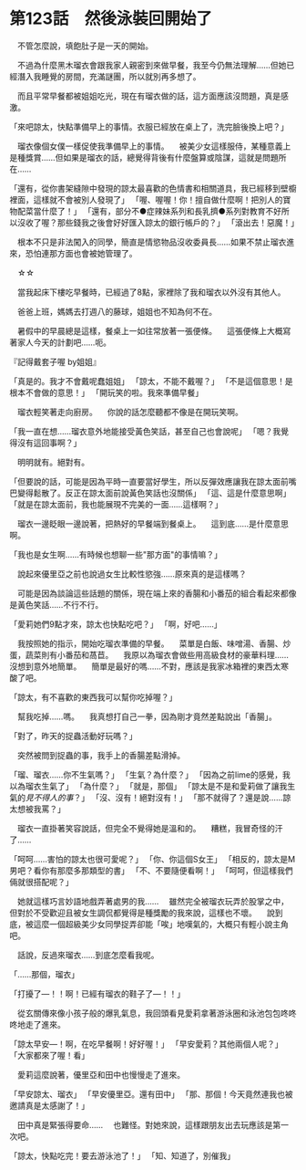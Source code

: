 # 第123話　然後泳裝回開始了

　不管怎麼說，填飽肚子是一天的開始。

　不過為什麼黑木瑠衣會跟我家人親密到來做早餐，我至今仍無法理解……但她已經潛入我睡覺的房間，充滿謎團，所以就別再多想了。

　而且平常早餐都被姐姐吃光，現在有瑠衣做的話，這方面應該沒問題，真是感激。

「來吧諒太，快點準備早上的事情。衣服已經放在桌上了，洗完臉後換上吧？」

　瑠衣像個女僕一樣促使我準備早上的事情。
　被美少女這樣服侍，某種意義上是種獎賞……但如果是瑠衣的話，總覺得背後有什麼盤算或陰謀，這就是問題所在……

「還有，從你書架縫隙中發現的諒太最喜歡的色情書和相關道具，我已經移到壁櫥裡面，這樣就不會被別人發現了」
「喔、喔喔！你！擅自做什麼啊！把別人的寶物配菜當什麼了！」
「還有，部分不●症辣妹系列和長乳擠●系列對教育不好所以沒收了喔？那些錢我之後會好好匯入諒太的銀行帳戶的？」
「滾出去！惡魔！」

　根本不只是非法闖入的同學，簡直是情慾物品沒收委員長……如果不禁止瑠衣進來，恐怕連那方面也會被她管理了。

　☆☆

　當我起床下樓吃早餐時，已經過了8點，家裡除了我和瑠衣以外沒有其他人。

　爸爸上班，媽媽去打週八的藤球，姐姐也不知為何不在。

　暑假中的早晨總是這樣，餐桌上一如往常放著一張便條。
　這張便條上大概寫著家人今天的計劃吧……呃。

『記得戴套子喔 by姐姐』

「真是的。我才不會戴呢蠢姐姐」
「諒太，不能不戴喔？」
「不是這個意思！是根本不會做的意思！」
「開玩笑的啦。我來準備早餐」

　瑠衣輕笑著走向廚房。
　你說的話怎麼聽都不像是在開玩笑啊。

「我一直在想……瑠衣意外地能接受黃色笑話，甚至自己也會說呢」
「嗯？我覺得沒有這回事啊？」

　明明就有。絕對有。

「但要說的話，可能是因為平時一直要當好學生，所以反彈效應讓我在諒太面前嘴巴變得鬆散了。反正在諒太面前說黃色笑話也沒關係」
「這、這是什麼意思啊」
「就是在諒太面前，我也能展現不完美的一面……這樣啊？」

　瑠衣一邊眨眼一邊說著，把熱好的早餐端到餐桌上。
　這到底……是什麼意思啊。

「我也是女生啊……有時候也想聊一些"那方面"的事情嘛？」

　說起來優里亞之前也說過女生比較性慾強……原來真的是這樣嗎？

　可能是因為談論這些話題的關係，現在端上來的香腸和小番茄的組合看起來都像是黃色笑話……不行不行。

「愛莉她們9點才來，諒太也快點吃吧？」
「啊，好吧……」

　我按照她的指示，開始吃瑠衣準備的早餐。
　菜單是白飯、味噌湯、香腸、炒蛋，蔬菜則有小番茄和萵苣。
　我原以為瑠衣會做些用高級食材的豪華料理……沒想到意外地簡單。
　簡單是最好的嗎……不對，應該是我家冰箱裡的東西太寒酸了吧。

「諒太，有不喜歡的東西我可以幫你吃掉喔？」

　幫我吃掉……嗎。
　我真想打自己一拳，因為剛才竟然差點說出「香腸」。

「對了，昨天的捉蟲活動好玩嗎？」

　突然被問到捉蟲的事，我手上的香腸差點滑掉。

「瑠、瑠衣……你不生氣嗎？」
「生氣？為什麼？」
「因為之前lime的感覺，我以為瑠衣生氣了」
「為什麼？」
「就是，那個」
「諒太是不是和愛莉做了讓我生氣的*見不得人的事*？」
「沒、沒有！絕對沒有！」
「那不就得了？還是說……諒太想被我罵？」

　瑠衣一直掛著笑容說話，但完全不覺得她是溫和的。
　糟糕，我冒奇怪的汗了……

「呵呵……害怕的諒太也很可愛呢？」
「你、你這個S女王」
「相反的，諒太是M男吧？看你有那麼多那類型的書」
「不、不要隨便看啊！」
「呵呵，但這樣我們倆就很搭配呢？」

　她就這樣巧言妙語地戲弄著處男的我……
　雖然完全被瑠衣玩弄於股掌之中，但對於不受歡迎且被女生調侃都覺得是種獎勵的我來說，這樣也不壞。
　說到底，被這麼一個超級美少女同學捉弄卻能「唉」地嘆氣的，大概只有輕小說主角吧。

　話說，反過來瑠衣……到底怎麼看我呢。

「……那個，瑠衣」

「打擾了—！！啊！已經有瑠衣的鞋子了—！！」

　從玄關傳來像小孩子般的爆乳氣息，我回頭看見愛莉拿著游泳圈和泳池包包咚咚咚地走了進來。

「諒太早安—！啊，在吃早餐啊！好好喔！」
「早安愛莉？其他兩個人呢？」
「大家都來了喔！看」

　愛莉這麼說著，優里亞和田中也慢慢走了進來。

「早安諒太、瑠衣」
「早安優里亞。還有田中」
「那、那個！今天竟然連我也被邀請真是太感謝了！」

　田中真是緊張得要命……
　也難怪。對她來說，這樣跟朋友出去玩應該是第一次吧。

「諒太，快點吃完！要去游泳池了！」
「知、知道了，別催我」